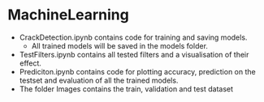 # MachineLearning

- CrackDetection.ipynb contains code for training and saving models.
    - All trained models will be saved in the models folder.
- TestFilters.ipynb contains all tested filters and a visualisation of their effect.
- Prediciton.ipynb contains code for plotting accuracy, prediction on the testset and evaluation of all the trained models. 
- The folder Images contains the train, validation and test dataset
